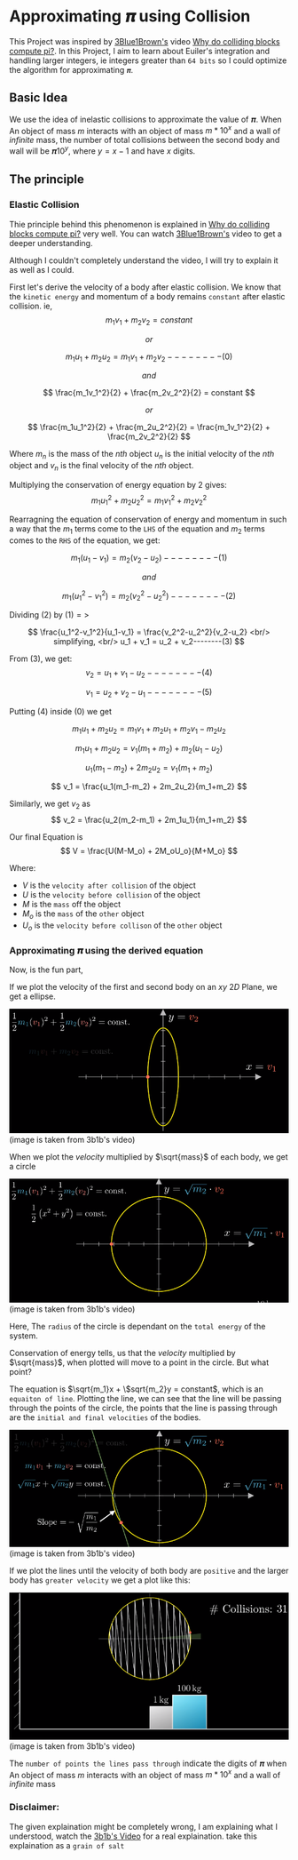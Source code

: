 # Approximating 𝝅 using Collision

This Project was inspired by [3Blue1Brown's](https://www.youtube.com/@3blue1brown) video [Why do colliding blocks compute pi?](https://www.youtube.com/watch?v=jsYwFizhncE&ab_channel=3Blue1Brown). In this Project, I aim to learn about Euiler's integration and handling larger integers, ie integers greater than `64 bits` so I could optimize the algorithm for approximating `𝝅`.

## Basic Idea

We use the idea of inelastic collisions to approximate the value of 𝝅. When An object of mass $m$ interacts with an object of mass $m * 10^x$ and a wall of $infinite$ mass, the number of total collisions between the second body and wall will be 𝝅$10^y$, where $y=x-1$ and have $x$ digits.

## The principle

### Elastic Collision

Thie principle behind this phenomenon is explained in [Why do colliding blocks compute pi?](https://www.youtube.com/watch?v=jsYwFizhncE&ab_channel=3Blue1Brown) very well. You can watch [3Blue1Brown's](https://www.youtube.com/@3blue1brown) video to get a deeper understanding.

Although I couldn't completely understand the video, I will try to explain it as well as I could.

First let's derive the velocity of a body after elastic collision. We know that the `kinetic energy` and momentum of a body remains `constant` after elastic collision. ie,
$$
m_1v_1 + m_2v_2 = constant
$$

$$
or
$$

$$
m_1u_1 + m_2u_2 = m_1v_1 + m_2v_2--------(0)
$$

$$
and
$$

$$
\frac{m_1v_1^2}{2} + \frac{m_2v_2^2}{2}  = constant
$$

$$
or
$$

$$
\frac{m_1u_1^2}{2} + \frac{m_2u_2^2}{2} = \frac{m_1v_1^2}{2} + \frac{m_2v_2^2}{2}
$$


Where $m_n$ is the mass of the $nth$ object $u_n$ is the initial velocity of the $nth$ object and $v_n$ is the final velocity of the $nth$ object.

Multiplying the conservation of energy equation by $2$ gives:
$$
{m_1u_1^2} + {m_2u_2^2} = {m_1v_1^2} + {m_2v_2^2}
$$

Rearragning the equation of conservation of energy and momentum in such a way that the $m_1$ terms come to the `LHS` of the equation and $m_2$ terms comes to the `RHS` of the equation, we get:

$$
m_1(u_1-v_1) = m_2(v_2-u_2)--------(1)
$$

$$
and
$$

$$
m_1(u_1^2-v_1^2) = m_2(v_2^2-u_2^2)--------(2)
$$

Dividing $(2)$ by $(1) =>$

$$
\frac{u_1^2-v_1^2}{u_1-v_1} = \frac{v_2^2-u_2^2}{v_2-u_2} <br/>
simplifying, <br/>
u_1 + v_1 = u_2 + v_2--------(3)
$$

From $(3)$, we get:
$$
v_2 = u_1 + v_1 - u_2 --------(4)
$$

$$
v_1 = u_2 + v_2 - u_1 --------(5)
$$

Putting $(4)$ inside $(0)$ we get

$$
m_1u_1 + m_2u_2 = m_1v_1 + m_2u_1 + m_2v_1 - m_2u_2
$$

$$
m_1u_1 + m_2u_2 = v_1(m_1 + m_2) + m_2(u_1-u_2)
$$

$$
u_1(m_1-m_2) + 2m_2u_2 = v_1(m_1+m_2)
$$

$$
v_1 = \frac{u_1(m_1-m_2) + 2m_2u_2}{m_1+m_2}
$$

Similarly, we get $v_2$ as
$$
v_2 = \frac{u_2(m_2-m_1) + 2m_1u_1}{m_1+m_2}
$$

Our final Equation is
$$
V = \frac{U(M-M_o) + 2M_oU_o}{M+M_o}
$$

Where:
- $V$ is the `velocity after collision` of the object
- $U$ is the `velocity before collision` of the object
- $M$ is the `mass` off the object
- $M_o$ is the `mass` of the `other` object
- $U_o$ is the `velocity before collison` of the `other` object

### Approximating 𝝅 using the derived equation

Now, is the fun part,

If we plot the velocity of the first and second body on an $xy$ $2D$ Plane, we get a ellipse.

<img src='images/ellipse_plot.png' alt="Ellipse Plot">
(image is taken from 3b1b's video)

When we plot the $velocity$ multiplied by $\sqrt{mass}$ of each body, we get a circle

<img src='images/circle_plot.png' alt="Circle Plot">
(image is taken from 3b1b's video)

Here, The `radius` of the circle is dependant on the `total energy` of the system.

Conservation of energy tells, us that the $velocity$ multiplied by $\sqrt{mass}$, when plotted will move to a point in the circle. But what point?

The equation is $\sqrt{m_1}x + \$sqrt{m_2}y = constant$, which is an `equaiton of line`. Plotting the line, we can see that the line will be passing through the points of the circle, the points that the line is passing through are the `initial and final velocities` of the bodies.

<img src='images/circle_plot_1.png' alt="Circle Plot 1">
(image is taken from 3b1b's video)

If we plot the lines until the velocity of both body are `positive` and the larger body has `greater velocity` we get a plot like this:

<img src='images/circle_plot_2.png' alt="Circle Plot 2">
(image is taken from 3b1b's video)

The `number of points the lines pass through` indicate the digits of 𝝅 when An object of mass $m$ interacts with an object of mass $m * 10^x$ and a wall of $infinite$ mass

### Disclaimer:
The given explaination might be completely wrong, I am explaining what I understood, watch the [3b1b's Video](https://www.youtube.com/watch?v=jsYwFizhncE&ab_channel=3Blue1Brown) for a real explaination. take this explaination as a `grain of salt`